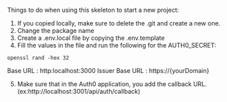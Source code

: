 Things to do when using this skeleton to start a new project: 
1. If you copied locally, make sure to delete the .git and create a new one.
2. Change the package name
3. Create a .env.local file by copying the .env.template
4. Fill the values in the file and run the following for the AUTH0_SECRET:
```
openssl rand -hex 32
```
Base URL : http:localhost:3000
Issuer Base URL : https://{yourDomain}

5. Make sure that in the Auth0 application, you add the callback URL. (ex:http://localhost:3001/api/auth/callback)